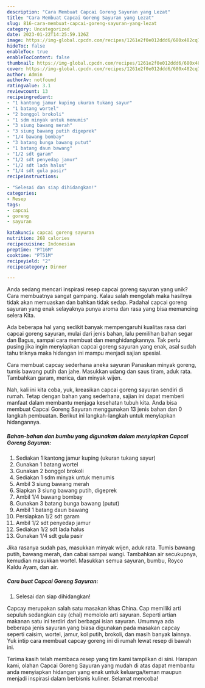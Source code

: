 ```yaml
---
description: "Cara Membuat Capcai Goreng Sayuran yang Lezat"
title: "Cara Membuat Capcai Goreng Sayuran yang Lezat"
slug: 816-cara-membuat-capcai-goreng-sayuran-yang-lezat
category: Uncategorized
date: 2023-01-22T14:25:59.126Z
image: https://img-global.cpcdn.com/recipes/1261e2f0e012ddd6/680x482cq70/capcai-goreng-sayuran-foto-resep-utama.jpg
hideToc: false
enableToc: true
enableTocContent: false
thumbnail: https://img-global.cpcdn.com/recipes/1261e2f0e012ddd6/680x482cq70/capcai-goreng-sayuran-foto-resep-utama.jpg
cover: https://img-global.cpcdn.com/recipes/1261e2f0e012ddd6/680x482cq70/capcai-goreng-sayuran-foto-resep-utama.jpg
author: Admin
authorAv: notfound
ratingvalue: 3.1
reviewcount: 13
recipeingredient:
- "1 kantong jamur kuping ukuran tukang sayur"
- "1 batang wortel"
- "2 bonggol brokoli"
- "1 sdm minyak untuk menumis"
- "3 siung bawang merah"
- "3 siung bawang putih digeprek"
- "1/4 bawang bombay"
- "3 batang bunga bawang putut"
- "1 batang daun bawang"
- "1/2 sdt garam"
- "1/2 sdt penyedap jamur"
- "1/2 sdt lada halus"
- "1/4 sdt gula pasir"
recipeinstructions:

- "Selesai dan siap dihidangkan!"
categories:
- Resep
tags:
- capcai
- goreng
- sayuran

katakunci: capcai goreng sayuran 
nutrition: 268 calories
recipecuisine: Indonesian
preptime: "PT16M"
cooktime: "PT51M"
recipeyield: "2"
recipecategory: Dinner

---
```





Anda sedang mencari inspirasi resep capcai goreng sayuran yang unik? Cara membuatnya sangat gampang. Kalau salah mengolah maka hasilnya tidak akan memuaskan dan bahkan tidak sedap. Padahal capcai goreng sayuran yang enak selayaknya punya aroma dan rasa yang bisa memancing selera Kita.





Ada beberapa hal yang sedikit banyak mempengaruhi kualitas rasa dari capcai goreng sayuran, mulai dari jenis bahan, lalu pemilihan bahan segar dan Bagus, sampai cara membuat dan menghidangkannya. Tak perlu pusing jika ingin menyiapkan capcai goreng sayuran yang enak,      asal sudah tahu triknya maka hidangan ini mampu menjadi sajian spesial.














Cara membuat capcay sederhana aneka sayuran Panaskan minyak goreng, tumis bawang putih dan jahe. Masukkan udang dan saus tiram, aduk rata. Tambahkan garam, merica, dan minyak wijen.






Nah, kali ini kita coba, yuk, kreasikan capcai goreng sayuran sendiri di rumah. Tetap dengan bahan yang sederhana, sajian ini dapat memberi manfaat dalam membantu menjaga kesehatan tubuh kita. Anda bisa membuat Capcai Goreng Sayuran menggunakan 13 jenis bahan dan 0 langkah pembuatan. Berikut ini langkah-langkah untuk menyiapkan hidangannya.

<!--inarticleads1-->

##### Bahan-bahan dan bumbu yang digunakan dalam menyiapkan Capcai Goreng Sayuran:

1. Sediakan 1 kantong jamur kuping (ukuran tukang sayur)
1. Gunakan 1 batang wortel
1. Gunakan 2 bonggol brokoli
1. Sediakan 1 sdm minyak untuk menumis
1. Ambil 3 siung bawang merah
1. Siapkan 3 siung bawang putih, digeprek
1. Ambil 1/4 bawang bombay
1. Gunakan 3 batang bunga bawang (putut)
1. Ambil 1 batang daun bawang
1. Persiapkan 1/2 sdt garam
1. Ambil 1/2 sdt penyedap jamur
1. Sediakan 1/2 sdt lada halus
1. Gunakan 1/4 sdt gula pasir


Jika rasanya sudah pas, masukkan minyak wijen, aduk rata. Tumis bawang putih, bawang merah, dan cabai sampai wangi. Tambahkan air secukupnya, kemudian masukkan wortel. Masukkan semua sayuran, bumbu, Royco Kaldu Ayam, dan air. 

<!--inarticleads2-->

##### Cara buat Capcai Goreng Sayuran:


1. Selesai dan siap dihidangkan!

Capcay merupakan salah satu masakan khas China. Cap memiliki arti sepuluh sedangkan cay (chai) memololo arti sayuran. Seperti artian makanan satu ini terdiri dari berbagai isian sayuran. Umumnya ada beberapa jenis sayuran yang biasa digunakan pada masakan capcay seperti caisim, wortel, jamur, kol putih, brokoli, dan masih banyak lainnya. Yuk intip cara membuat capcay goreng ini di rumah lewat resep di bawah ini. 

Terima kasih telah membaca resep yang tim kami tampilkan di sini. Harapan kami, olahan Capcai Goreng Sayuran yang mudah di atas dapat membantu anda menyiapkan hidangan yang enak untuk keluarga/teman maupun menjadi inspirasi dalam berbisnis kuliner. Selamat mencoba!
